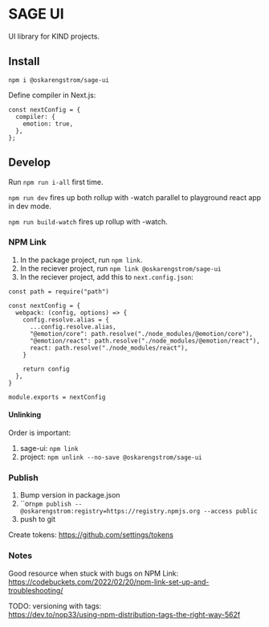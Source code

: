 # SAGE UI

UI library for KIND projects.

## Install

`npm i @oskarengstrom/sage-ui`

Define compiler in Next.js:

```
const nextConfig = {
  compiler: {
    emotion: true,
  },
};
```

## Develop

Run `npm run i-all` first time.

`npm run dev` fires up both rollup with -watch parallel to playground react app in dev mode.

`npm run build-watch` fires up rollup with -watch.

### NPM Link

1. In the package project, run `npm link`.
2. In the reciever project, run `npm link @oskarengstrom/sage-ui`
3. In the reciever project, add this to `next.config.json`:

```
const path = require("path")

const nextConfig = {
  webpack: (config, options) => {
    config.resolve.alias = {
      ...config.resolve.alias,
      "@emotion/core": path.resolve("./node_modules/@emotion/core"),
      "@emotion/react": path.resolve("./node_modules/@emotion/react"),
      react: path.resolve("./node_modules/react"),
    }

    return config
  },
}

module.exports = nextConfig
```

#### Unlinking

Order is important:

1. sage-ui: `npm link`
2. project: `npm unlink --no-save @oskarengstrom/sage-ui`

### Publish

1. Bump version in package.json
2. ``or`npm publish --@oskarengstrom:registry=https://registry.npmjs.org --access public`
3. push to git

Create tokens:
https://github.com/settings/tokens

### Notes

Good resource when stuck with bugs on NPM Link:  
https://codebuckets.com/2022/02/20/npm-link-set-up-and-troubleshooting/

TODO: versioning with tags:  
https://dev.to/nop33/using-npm-distribution-tags-the-right-way-562f
